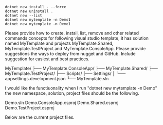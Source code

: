 ```PS
dotnet new install . --force
dotnet new uninstall .
dotnet new --list
dotnet new mytemplate -n Demo1
dotnet new mytemplate -n Demo1
```

Please provide how to create, install, list, remove and other related commands concepts for following visual studio template, it has solution named MyTemplate and projects MyTemplate.Shared, MyTemplate.TestProject and MyTemplate.ConsoleApp. Please provide suggestions the ways to deploy from nugget and GitHub. Include suggestion for easiest and best practices.

MyTemplate/
    ├── MyTemplate.ConsoleApp/
    ├── MyTemplate.Shared/
    ├── MyTemplate.TestProject/
    ├── Scripts/
    ├── Settings/
    │   └── appsettings.development.json
    └── MyTemplate.sln

I would like the functiuonality when I run "dotnet new mytemplate -n Demo" the new namespace, solution, project files should be the following.

Demo.sln
Demo.ConsoleApp.csproj
Demo.Shared.csproj
Demo.TestProject.csproj

Below are the current project files.